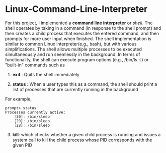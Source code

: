 # Linux-Command-Line-Interpreter

For this project, I implemented a **command line interpreter** or *shell*.  The shell operates by taking in a command (in response to the shell prompt) and then creates a child process that executes the entered command, and then prompts for more user input when finished.
The shell implementation is similar to common Linux interpreter(e.g., bash), but with various simplifications. The shell allows multiple processes to be executed simultaneously and run seemlessly in the background. In terms of functionality, the shell can execute program options (e.g., /bin/ls -l) or "built-in" commands such as 

1. **exit** : Quits the shell immediately

2. **status** : When a user types this as a command, the shell should print a list of processes that are currently running in the background

For example,
````
prompt> status
Processes currently active: 
    [30]: /bin/sleep
    [29]: /bin/sleep
    [28]: /bin/sleep
````
3. **kill**: which checks whether a given child process is running and issues a system call to kill the child process whose PID corresponds with the given PID




